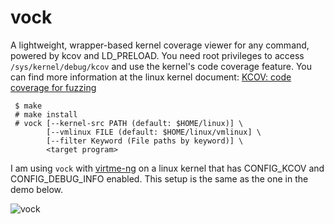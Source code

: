 # vock
A lightweight, wrapper-based kernel coverage viewer for any command, powered by kcov and LD_PRELOAD.
You need root privileges to access `/sys/kernel/debug/kcov` and use the kernel's code coverage feature. You can find more information at the linux kernel document: [KCOV: code coverage for fuzzing](https://docs.kernel.org/dev-tools/kcov.html)
```
 $ make
 # make install
 # vock [--kernel-src PATH (default: $HOME/linux)] \
        [--vmlinux FILE (default: $HOME/linux/vmlinux] \
        [--filter Keyword (File paths by keyword)] \
        <target program>
```
I am using `vock` with [virtme-ng](https://github.com/arighi/virtme-ng) on a linux kernel that has CONFIG_KCOV and CONFIG_DEBUG_INFO enabled. This setup is the same as the one in the demo below.

![vock](https://github.com/user-attachments/assets/69531851-8776-42ed-82f9-dac937f089de)
